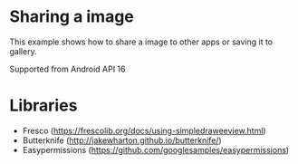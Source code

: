 Sharing a image
=

This example shows how to share a image to other apps or saving it to gallery.

Supported from Android API 16

Libraries
===
- Fresco (https://frescolib.org/docs/using-simpledraweeview.html)
- Butterknife (http://jakewharton.github.io/butterknife/)
- Easypermissions (https://github.com/googlesamples/easypermissions)
